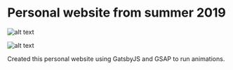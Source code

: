 # Personal website from summer 2019

![alt text](https://i.imgur.com/okjxeU3.png)

![alt text](https://i.imgur.com/4eBYPsO.png)

Created this personal website using GatsbyJS and GSAP to run animations.

